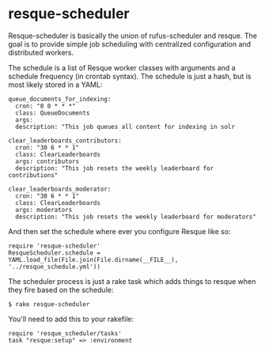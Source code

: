 resque-scheduler
===============

Resque-scheduler is basically the union of rufus-scheduler and resque.  The goal
is to provide simple job scheduling with centralized configuration and
distributed workers.  

The schedule is a list of Resque worker classes with arguments and a
schedule frequency (in crontab syntax).  The schedule is just a hash, but
is most likely stored in a YAML:

    queue_documents_for_indexing:
      cron: "0 0 * * *"
      class: QueueDocuments
      args: 
      description: "This job queues all content for indexing in solr

    clear_leaderboards_contributors:
      cron: "30 6 * * 1"
      class: ClearLeaderboards
      args: contributors
      description: "This job resets the weekly leaderboard for contributions"

    clear_leaderboards_moderator:
      cron: "30 6 * * 1"
      class: ClearLeaderboards
      args: moderators
      description: "This job resets the weekly leaderboard for moderators"

And then set the schedule where ever you configure Resque like so:

    require 'resque-scheduler'
    ResqueScheduler.schedule = YAML.load_file(File.join(File.dirname(__FILE__), '../resque_schedule.yml'))

The scheduler process is just a rake task which adds things to resque when they fire
based on the schedule:

    $ rake resque-scheduler 

You'll need to add this to your rakefile:

    require 'resque_scheduler/tasks'
    task "resque:setup" => :environment


